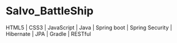 # Salvo_BattleShip
HTML5 | CSS3 | JavaScript | Java | Spring boot | Spring Security | Hibernate | JPA | Gradle | RESTful

